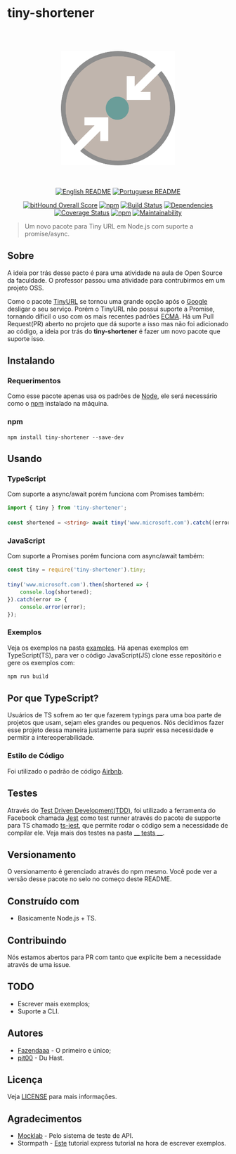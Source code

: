# tiny-shortener

<div align="center">
    <br>
    <br>
    <br>
    <img width="260" src="https://raw.githubusercontent.com/Fazendaaa/tiny-shortener/master/logo/tiny-shortener.png" /img>
    <br>
    <br>
    <br>

[![English README](https://img.shields.io/badge/Language-EN-blue.svg?longCache=true&style=for-the-badge)](https://github.com/Fazendaaa/tiny-shortener/blob/master/README.md)
[![Portuguese README](https://img.shields.io/badge/Linguagem-PT-green.svg?longCache=true&style=for-the-badge)](https://github.com/Fazendaaa/tiny-shortener/blob/master/docs/README_PT.md)


[![bitHound Overall Score](https://www.bithound.io/github/Fazendaaa/tiny-shortener/badges/score.svg?style=flat-square)](https://www.bithound.io/github/Fazendaaa/tiny-shortener)
[![npm](https://img.shields.io/npm/dt/tiny-shortener.svg?style=flat-square)](https://www.npmjs.com/package/tiny-shortener)
[![Build Status](https://travis-ci.org/Fazendaaa/tiny-shortener.svg?branch=master)](https://travis-ci.org/Fazendaaa/tiny-shortener)
[![Dependencies](https://david-dm.org/Fazendaaa/tiny-shortener.svg?style=flat-square)](https://github.com/Fazendaaa/tiny-shortener/blob/master/package.json)
[![Coverage Status](https://coveralls.io/repos/github/Fazendaaa/tiny-shortener/badge.svg?branch=master)](https://coveralls.io/github/Fazendaaa/tiny-shortener?branch=master)
[![npm](https://img.shields.io/npm/v/tiny-shortener.svg?style=flat-square)](https://www.npmjs.com/package/tiny-shortener)
[![Maintainability](https://api.codeclimate.com/v1/badges/04c334bbe522d8a0823f/maintainability)](https://codeclimate.com/github/Fazendaaa/tiny-shortener/maintainability)


</div>

> Um novo pacote para Tiny URL em Node.js com suporte a promise/async.

## Sobre
A ideia por trás desse pacto é para uma atividade na aula de Open Source da faculdade. O professor passou uma atividade para contrubirmos em um projeto OSS.

Como o pacote [TinyURL](https://www.npmjs.com/package/tinyurl) se tornou uma grande opção após o [Google](https://www.theverge.com/2018/3/31/17184164/google-alphabet-url-shortening-service-closed) desligar o seu serviço. Porém o TinyURL não possui suporte a Promise, tornando díficil o uso com os mais recentes padrões [ECMA](https://www.w3schools.com/js/js_versions.asp). Há um Pull Request(PR) aberto no projeto que dá suporte a isso mas não foi adicionado ao código, a ideia por trás do __tiny-shortener__ é fazer um novo pacote que suporte isso.

## Instalando
### Requerimentos
Como esse pacote apenas usa os padrões de [Node](https://nodejs.org/), ele será necessário como o [npm](https://www.npmjs.com/) instalado na máquina.

### npm
```
npm install tiny-shortener --save-dev
```

## Usando
### TypeScript
Com suporte a async/await porém funciona com Promises também:
```typescript
import { tiny } from 'tiny-shortener';

const shortened = <string> await tiny('www.microsoft.com').catch((error: Error) => console.error(error));
```

### JavaScript
Com suporte a Promises porém funciona com async/await também:
```javascript
const tiny = require('tiny-shortener').tiny;

tiny('www.microsoft.com').then(shortened => {
    console.log(shortened);
}).catch(error => {
    console.error(error);
});
```

### Exemplos
Veja os exemplos na pasta [examples](https://github.com/Fazendaaa/tiny-shortener/blob/master/examples). Há apenas exemplos em TypeScript(TS), para ver o código JavaScript(JS) clone esse repositório e gere os exemplos com:

```bash
npm run build
```

## Por que TypeScript?
Usuários de TS sofrem ao ter que fazerem typings para uma boa parte de projetos que usam, sejam eles grandes ou pequenos. Nós decidimos fazer esse projeto dessa maneira justamente para suprir essa necessidade e permitir a intereoperabilidade.

### Estilo de Código
Foi utilizado o padrão de código [Airbnb](https://www.npmjs.com/package/tslint-config-airbnb).

## Testes
Através do [Test Driven Development(TDD)](https://en.wikipedia.org/wiki/Test-driven_development), foi utilizado a ferramenta do Facebook chamada [Jest](https://facebook.github.io/jest/) como test runner através do pacote de supporte para TS chamado [ts-jest](https://www.npmjs.com/package/ts-jest), que permite rodar o código sem a necessidade de compilar ele. Veja mais dos testes na pasta [__ tests __](https://github.com/Fazendaaa/tiny-shortener/blob/master/__tests__).

## Versionamento
O versionamento é gerenciado através do npm mesmo. Você pode ver a versão desse pacote no selo no começo deste README.

## Construído com
* Basicamente Node.js + TS.

## Contribuindo
Nós estamos abertos para PR com tanto que explicite bem a necessidade através de uma issue.

## TODO
* Escrever mais exemplos;
* Suporte a CLI.

## Autores
* [Fazendaaa](https://github.com/Fazendaaa) - O primeiro e único;
* [pit00](https://github.com/pit00) - Du Hast.

## Licença
Veja [LICENSE](https://github.com/Fazendaaa/tiny-shortener/blob/master/LICENSE) para mais informações.

## Agradecimentos
* [Mocklab](app.mocklab.io) - Pelo sistema de teste de API.
* Stormpath - [Este](https://stormpath.com/blog/how-to-write-middleware-for-express-apps) tutorial express tutorial na hora de escrever exemplos.
